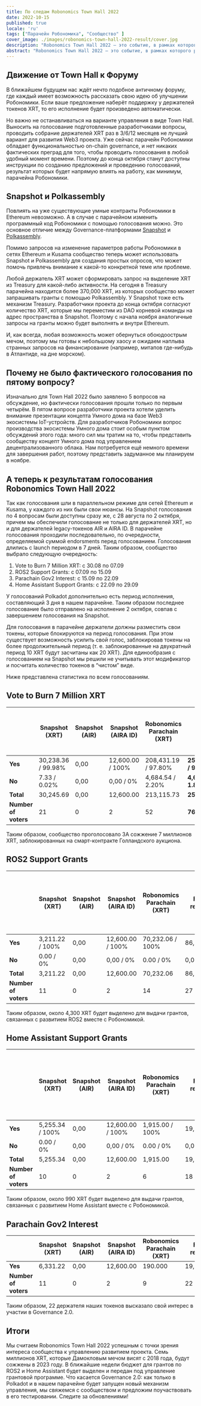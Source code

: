 ```yaml
---
title: По следам Robonomics Town Hall 2022
date: 2022-10-15
published: true
locale: 'ru'
tags: ["Парачейн Робономика", "Сообщество" ]
cover_image: ./images/robonomics-town-hall-2022-result/cover.jpg
description: "Robonomics Town Hall 2022 — это событие, в рамках которого разработчики проекта постарались опробовать первые инструменты для функционирования DAO держателей токенов XRT. Теперь у проекта есть возможность опрашивать держателей токенов в Ethereum, и что важнее — у нас появился инструмент управления протоколом в экосистеме Polkadot."
abstract: "Robonomics Town Hall 2022 — это событие, в рамках которого разработчики проекта постарались опробовать первые инструменты для функционирования DAO держателей токенов XRT. Теперь у проекта есть возможность опрашивать держателей токенов в Ethereum, и что важнее — у нас появился инструмент управления протоколом в экосистеме Polkadot."
---
```


## Движение от Town Hall к Форуму

В ближайшем будущем нас ждёт нечто подобное античному форуму, где каждый имеет возможность рассказать свою идею об улучшении Робономики. Если ваше предложение наберёт поддержку у держателей токенов XRT, то его исполнение будет произведено автоматически.  

Но важно не останавливаться на варианте управления в виде Town Hall. Выносить на голосование подготовленные разработчиками вопросы, проводить собрание держателей XRT раз в 3/6/12 месяцев не лучший вариант для развития Web3 проекта. Уже сейчас парачейн Робономики обладает функциональностью on-chain governance, и нет никаких фактических преград для того, чтобы проводить голосования в любой удобный момент времени. Поэтому до конца октября станут доступны инструкции по созданию предложений и проведению голосований, результат которых будет напрямую влиять на работу, как минимум, парачейна Робономики.

## Snapshot и Polkassembly

Повлиять на уже существующие умные контракты Робономики в Ethereum невозможно. А в случае с парачейном изменить программный код Робономики с помощью голосования можно. Это основное отличие между Governance-платформами [Snapshot](https://snapshot.org/#/developers.robonomics.eth) и [Polkassembly](https://robonomics.polkassembly.io/). 

Помимо запросов на изменение параметров работы Робономики в сетях Ethereum и Kusama сообщество теперь может использовать Snapshot и Polkassembly для создания простых опросов, что может помочь привлечь внимание к какой-то конкретной теме или проблеме. 

Любой держатель XRT может сформировать запрос на выделение XRT из Treasury для какой-либо активности. На сегодня в Treasury парачейна находится более 370,000 XRT, из которых сообщество может запрашивать гранты с помощью Polkassembly. У Snapshot тоже есть механизм Treasury. Разработчики проекта до конца октября согласуют количество XRT, которые мы переместим из DAO корневой команды на адрес пространства в Snapshot. Поэтому с начала ноября аналогичные запросы на гранты можно будет выполнять и внутри Ethereum.   

И, как всегда, любая возможность может обернуться обоюдоострым мечом, поэтому мы готовы к небольшому хаосу и ожидаем наплыва странных запросов на финансирование (например, митапов где-нибудь в Атлантиде, на дне морском).

## Почему не было фактического голосования по пятому вопросу?

Изначально для Town Hall 2022 было заявлено 5 вопросов на обсуждение, но фактически голосования прошли только по первым четырём. В пятом вопросе разработчики проекта хотели уделить внимание презентации концепта Умного дома на базе Web3 экосистемы IoT-устройств. Для разработчиков Робономики вопрос производства экосистемы Умного дома стоит особым пунктом обсуждений этого года: много сил мы тратим на то, чтобы представить сообществу концепт Умного дома под управлением децентрализованного облака. Нам потребуется ещё немного времени для завершения работ, поэтому представить задуманное мы планируем в ноябре.

## А теперь к результатам голосования Robonomics Town Hall 2022

Так как голосования шли в параллельном режиме для сетей Ethereum и Kusama, у каждого из них были свои нюансы. На Snapshot голосования по 4 вопросам были доступны сразу же, с 28 августа по 2 октября, причем мы обеспечили голосование не только для держателей XRT, но и для держателей legacy-токенов AIR и AIRA ID. В парачейне голосования проходили последовательно, по очередности, определяемой суммой endorsments перед голосованием. Голосования длились с launch периодом в 7 дней. Таким образом, сообщество выбрало следующую очередность:

1. Vote to Burn 7 Million XRT: с 30.08 по 07.09
2. ROS2 Support Grants: c 07.09 по 15.09
3. Parachain Gov2 Interest: с 15.09 по 22.09
4. Home Assistant Support Grants: c 22.09 по 29.09

У голосований Polkadot дополнительно есть период исполнения, составляющий 3 дня в нашем парачейне. Таким образом последнее голосование было отправлено на исполнение 2 октября, совпав с завершением голосования на Snapshot.

Для голосования в парачейне держатели должны разместить свои токены, которые блокируются на период голосования. При этом существует возможность усилить свой голос, заблокировав токены на более продолжительный период (т. е. заблокированные на двукратный период 10 XRT будут засчитаны как 20 XRT). Для единообразия с голосованием на Snapshot мы решили не учитывать этот модификатор и посчитать количество токенов в “чистом” виде. 

Ниже представлена статистика по всем голосованиям.

## Vote to Burn 7 Million XRT

<div class="big-table">

  |                        | Snapshot (XRT)     | Snapshot (AIR) | Snapshot (AIRA ID) | Robonomics Parachain (XRT) | Final results            | Turnout versus circulating supply (1,637,942 XRT) |
  |------------------------|--------------------|----------------|--------------------|----------------------------|--------------------------|---------------------------------------------------|                                             
  | **Yes**                | 30,238.36 / 99.98% | 0,00           | 12,600.00 / 100%   | 208,431.19 / 97.80%        | **251,269.55 / 98.17%**  | 15.34%                                            |
  | **No**                 | 7.33 / 0.02%       | 0,00           | 0,00 / 0%          | 4,684.54 / 2.20%           | **4,691.87 / 1.83%**     | 0.29%                                             |
  | **Total**              | 30,245.69          | 0,00           | 12,600.00          | 213,115.73                 | **255,961.42**           | 15.63%                                            |
  | **Number of voters**   | 21                 | 0              | 2                  | 52                         | **76**                   |                                                   |

</div>

Таким образом, сообщество проголосовало ЗА сожжение 7 миллионов XRT, заблокированных на смарт-контракте Голландского аукциона.


## ROS2 Support Grants

<div class="big-table">

|                        | Snapshot (XRT)     | Snapshot (AIR) | Snapshot (AIRA ID) | Robonomics Parachain (XRT) | Final results        | Budget of ROS2 Grants (1 yes/no vote XRT = ± 20 grant XRT)|
|------------------------|--------------------|----------------|--------------------|----------------------------|----------------------|-----------------------------------------------------------| 
| **Yes**                | 3,211.22 / 100%    | 0,00           | 12,600.00 / 100%   | 70,232.06 / 100%           | 86,043.28            | +4,302.16                                                 |
| **No**                 | 0.00 / 0%          | 0,00           | 0,00 / 0%          | 0.00 / 0%                  | 0,00                 | -0.00                                                     |
| **Total**              | 3,211.22           | 0,00           | 12,600.00          | 70,232.06                  | 86,043.28            | **4,302.16**                                              |
| **Number of voters**   | 11                 | 0              | 2                  | 14                         | 27                   |                                                           |

</div>

Таким образом, около 4,300 XRT будет выделено для выдачи грантов, связанных с развитием ROS2 вместе с Робономикой.


## Home Assistant Support Grants


<div class="big-table">

|                        | Snapshot (XRT)     | Snapshot (AIR) | Snapshot (AIRA ID) | Robonomics Parachain (XRT) | Final results        | Budget of Hass Grants (1 yes/no vote XRT = ± 20 grant XRT) |
|------------------------|--------------------|----------------|--------------------|----------------------------|----------------------|------------------------------------------------------------| 
| **Yes**                | 5,255.34 / 100%    | 0,00           | 12,600.00 / 100%   | 1,915.00 / 100%            | 19,770.34            | +988.52                                                    |
| **No**                 | 0.00 / 0%          | 0,00           | 0,00 / 0%          | 0.00 / 0%                  | 0,00                 | -0.00                                                      |
| **Total**              | 5,255.34           | 0,00           | 12,600.00          | 1,915.00                   | 19,770.34            | **988.52**                                                 |
| **Number of voters**   | 10                 | 0              | 2                  | 6                          | 18                   |                                                            |


</div>

Таким образом, около 990 XRT будет выделено для выдачи грантов, связанных с развитием Home Assistant вместе с Робономикой.


## Parachain Gov2 Interest

<div class="big-table">

|                     | Snapshot (XRT) | Snapshot (AIR)     | Snapshot (AIRA ID) | Robonomics Parachain (XRT) | Final results |
|---------------------|----------------|--------------------|--------------------|----------------------------|---------------|
| **Yes**             | 6,331.22       | 0,00               | 12,600.00          | 190.000                    | 19,121.22     |
| **Number of voters**| 11             | 0                  | 2                  | 9                          | 22            |

</div>

Таким образом, 22 держателя наших токенов высказало свой интерес в участии в Governance 2.0. 

## Итоги

Мы считаем Robonomics Town Hall 2022 успешным с точки зрения интереса сообщества к управлению развитием проекта. Семь миллионов XRT, которые Дамокловым мечом висят с 2018 года, будут сожжены в 2023 году. В ближайшие недели бюджет для грантов по ROS2 и Home Assistant будет выделен и передан под управление грантовой программе. Что касается Governance 2.0: как только в Polkadot и в нашем парачейне будет запущен новый механизм управления, мы свяжемся с сообществом и предложим поучаствовать в его тестировании. Следите за обновлениями!